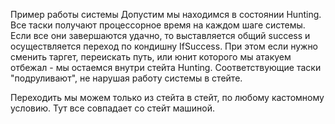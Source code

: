 Пример работы системы
Допустим мы находимся в состоянии Hunting. Все таски получают процессорное время на каждом шаге системы.
Если все они завершаются удачно, то выставляется общий success и осуществляется переход по кондишну IfSuccess.
При этом если нужно сменить таргет, переискать путь, или юнит которого мы атакуем отбежал - мы остаемся внутри
стейта Hunting. Соответствующие таски "подруливают", не нарушая работу системы в стейте.

Переходить мы можем только из стейта в стейт, по любому кастомному условию. Тут все совпадает со стейт машиной.